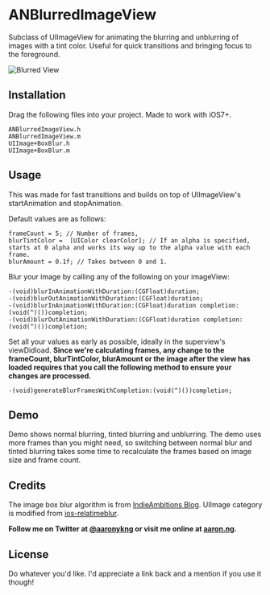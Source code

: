 # ANBlurredImageView
Subclass of UIImageView for animating the blurring and unblurring of images with a tint color. Useful for quick transitions and bringing focus to the foreground.

![Blurred View](http://cl.ly/image/1m0O382f3g1F/blur-3.gif)

## Installation
Drag the following files into your project. Made to work with iOS7+.

    ANBlurredImageView.h
    ANBlurredImageView.m
    UIImage+BoxBlur.h
    UIImage+BoxBlur.m

## Usage
This was made for fast transitions and builds on top of UIImageView's startAnimation and stopAnimation. 

Default values are as follows: 

    frameCount = 5; // Number of frames, 
    blurTintColor =  [UIColor clearColor]; // If an alpha is specified, starts at 0 alpha and works its way up to the alpha value with each frame.
    blurAmount = 0.1f; // Takes between 0 and 1.

Blur your image by calling any of the following on your imageView:

    -(void)blurInAnimationWithDuration:(CGFloat)duration;
    -(void)blurOutAnimationWithDuration:(CGFloat)duration;
    -(void)blurInAnimationWithDuration:(CGFloat)duration completion:(void(^)())completion;
    -(void)blurOutAnimationWithDuration:(CGFloat)duration completion:(void(^)())completion;

Set all your values as early as possible, ideally in the superview's viewDidload. **Since we're calculating frames, any change to the frameCount, blurTintColor, blurAmount or the image after the view has loaded requires that you call the following method to ensure your changes are processed.**

    -(void)generateBlurFramesWithCompletion:(void(^)())completion;



## Demo
Demo shows normal blurring, tinted blurring and unblurring. The demo uses more frames than you might need, so switching between normal blur and tinted blurring takes some time to recalculate the frames based on image size and frame count. 

## Credits
The image box blur algorithm is from [IndieAmbitions Blog](http://indieambitions.com/idevblogaday/perform-blur-vimage-accelerate-framework-tutorial/?utm_source=feedburner&utm_medium=feed&utm_campaign=Feed%3A+IndieAmbitions+%28Indie+Ambitions%29). UIImage category is modified from [ios-relatimeblur](https://github.com/alexdrone/ios-realtimeblur). 

**Follow me on Twitter at [@aaronykng](http://www.twitter.com/aaronykng) or visit me online at [aaron.ng](http://aaron.ng).**

## License
Do whatever you'd like. I'd appreciate a link back and a mention if you use it though!